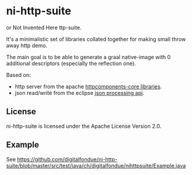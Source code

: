 # ni-http-suite

or Not Invented Here ttp-suite.


It's a minimalistic set of libraries collated together for making small throw away http demo.

The main goal is to be able to generate a graal native-image with 0 additional descriptors (especially the reflection one).

Based on:

 - http server from the  apache [httpcomponents-core libraries](https://hc.apache.org/httpcomponents-core-5.0.x/index.html).
 - json read/write from the eclipse [json processing api](https://eclipse-ee4j.github.io/jsonp/).
 
## License

ni-http-suite is licensed under the Apache License Version 2.0.

## Example

See https://github.com/digitalfondue/ni-http-suite/blob/master/src/test/java/ch/digitalfondue/nihttpsuite/Example.java 
